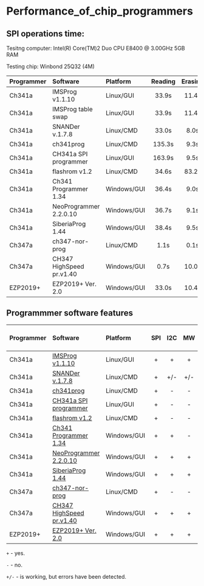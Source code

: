 # Performance_of_chip_programmers

## SPI operations time:

Tesitng computer: Intel(R) Core(TM)2 Duo CPU     E8400  @ 3.00GHz 5GB RAM

Testing chip: Winbond 25Q32 (4M)

| Programmer |       Software          |  Platform  | Reading | Erasing |  Writing | Veryfying |
| :---       |       :---              |     :---   |   :---: |   :---: |   :---:  |   :---:   |
| Ch341a     | IMSProg v1.1.10         | Linux/GUI  |  33.9s  |  11.4s  |  328.5s  |   33.9s   |
| Ch341a     | IMSProg table swap      | Linux/GUI  |  33.9s  |  11.4s  | 327.8s   |   33.9s   |
| Ch341a     | SNANDer v.1.7.8         | Linux/CMD  |  33.0s  |   8.0s  | 327.0s   |   33.0s   |
| Ch341a     | ch341prog               | Linux/CMD  | 135.3s  |   9.3s  | 359.5s   |  135.3s   |
| Ch341a     | CH341a SPI programmer   | Linux/GUI  | 163.9s  |   9.5s  | 359.7s   |  163.8s   |
| Ch341a     | flashrom v1.2           | Linux/CMD  |  34.6s  |  83.2s  | 132.7s   |   34.5s   |
| Ch341a     | Ch341 Programmer 1.34   | Windows/GUI|  36.4s  |   9.0s  | 231.4s   |   36.4s   |
| Ch341a     | NeoProgrammer 2.2.0.10  | Windows/GUI|  36.7s  |   9.1s  | 220.8s   |   36.7s   | 
| Ch341a     | SiberiaProg 1.44        | Windows/GUI|  38.4s  |   9.5s  | 175.3s   |   38.4s   | 
| Ch347a     | ch347-nor-prog          | Linux/CMD  |   1.1s  |   0.1s  |  28.9s   |    1.1s   |
| Ch347a     | СH347 HighSpeed pr.v1.40| Windows/GUI|   0.7s  |  10.0s  |   8.1s   |    0.7s   |
| EZP2019+   | EZP2019+ Ver. 2.0       | Windows/GUI|  33.0s  |  10.4s  |  38.7s   |   33.0s   |

## Programmmer software features

| Programmer | Software                |  Platform  | SPI | I2C | MW | Edit SR | SFDP view | Security area view |
| :---       |       :---              |     :---   |:---:|:---:|:---:| :---:  |   :---:   |   :---:   |
| Ch341a     | [IMSProg v1.1.10](https://github.com/bigbigmdm/IMSProg)         | Linux/GUI  | +   | +   | +   |  +     |     +     |  -  |
| Ch341a     | [SNANDer v.1.7.8](https://github.com/McMCCRU/SNANDer)         | Linux/CMD  | +   |+/-  |+/-  |  -     |     -     |  -  |
| Ch341a     | [ch341prog](https://github.com/setarcos/ch341prog)               | Linux/CMD  | +   | -   | -   |  -     |     -     |  -  |
| Ch341a     | [CH341a SPI programmer](https://github.com/bigbigmdm/CH341a_spi_programmer)   | Linux/GUI  | +   | -   | -   |  -     |     -     |  -  |
| Ch341a     | [flashrom v1.2](https://flashrom.org/)           | Linux/CMD  | +   | -   | -   |  -     |     -     |  -  |
| Ch341a     | [Ch341 Programmer 1.34](https://github.com/YTEC-info/CH341A-Softwares/blob/main/Programas/Windows/CH341Programmer/CH341Programmer%20V1.38/Ch341Programmer.exe?ysclid=ls2wxkusch126636141)   | Windows/GUI| +   | +   | -   |  -     |     -     |  -  |
| Ch341a     | [NeoProgrammer 2.2.0.10](https://www.dwdvb.com/neoprogrammer-new-update-v2-2-0-10/)  | Windows/GUI| +   | +   | +   |  -     |     -     |  -  |
| Ch341a     | [SiberiaProg 1.44](https://ch341a.com/download/ch341a-siberiaprog-version-1-44)        | Windows/GUI| +   | +   | +   |  +     |     -     |  +  |
| Ch347a     | [ch347-nor-prog](https://github.com/981213/ch347-nor-prog)          | Linux/CMD  | +   | -   | -   |  -     |     -     |  -  |
| Ch347a     | [СH347 HighSpeed pr.v1.40](http://www.yaojiedianzi.com/index.php?m=Product&a=show&id=19)| Windows/GUI| +   | +   | +   |  -     |     -     |  -  |
| EZP2019+   | [EZP2019+ Ver. 2.0](https://github.com/acontini/EZP2019)       | Windows/GUI| +   | +   | +   |  -     |     -     |  -  |

`+` - yes.

`-`  - no.

`+/-` - is working, but errors have been detected.

